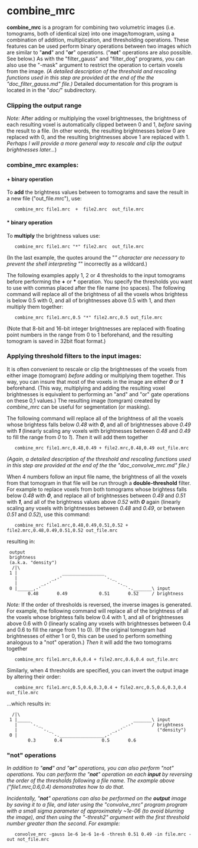 
combine_mrc
===========
**combine_mrc** is a program for combining two volumetric images (i.e. tomograms, both of identical size) into one image/tomogram, using a combination of addition, multiplication, and thresholding operations.  These features can be used perform binary operations between two images which are similar to "**and**" and "**or**" operations.  ("**not**" operations are also possible.  See below.) As with the "filter_gauss" and "filter_dog" programs, you can also use the "-mask" argument to restrict the operation to certain voxels from the image.
*(A detailed description of the threshold and rescaling functions used in this step are provided at the end of the the "doc_filter_gauss.md" file.)*
Detailed documentation for this program is located in in the "*doc/*" subdirectory.

### Clipping the output range
*Note:*  After adding or multiplying the voxel brightnesses, the brightness of each resulting voxel is automatically clipped between 0 and 1, *before* saving the result to a file.
(In other words, the resulting brightnesses below 0 are replaced with 0, and the resulting brightnesses above 1 are replaced with 1.
*Perhaps I will provide a more general way to rescale and clip the output brightnesses later...*)


### combine_mrc examples:

#### + binary operation
To **add** the brightness values between to tomograms and save the result in a new file ("out_file.mrc"), use:
```
   combine_mrc file1.mrc  +  file2.mrc  out_file.mrc
```
#### * binary operation
To **multiply** the brightness values use:
```
   combine_mrc file1.mrc "*" file2.mrc  out_file.mrc
```
(In the last example, the quotes around the "*" character are necessary to prevent the shell interpreting "*" incorrectly as a wildcard.)

The following examples apply 1, 2 or 4 thresholds to the input tomograms before performing the **+** or **\*** operation.  You specify the thresholds you want to use with commas placed after the file name (no spaces).  The following command will replace all of the brightness of all the voxels whos brightess is below 0.5 with 0, and all of brightnesses above 0.5 with 1, and *then* multiply them together:
```
   combine_mrc file1.mrc,0.5 "*" file2.mrc,0.5 out_file.mrc
```
(Note that 8-bit and 16-bit integer brightnesses are replaced with floating point numbers in the range from 0 to 1 beforehand, and the resulting tomogram is saved in 32bit float format.)


### Applying threshold filters to the input images:

It is often convenient to rescale or clip the brightnesses of the voxels from either image (tomogram) *before* adding or multiplying them together.  This way, you can insure that most of the voxels in the image are either ***0*** or ***1*** beforehand.  (This way, multiplying and adding the resulting voxel brightnesses is equivalent to performing an "and" and "or" gate operations on these 0,1 values.)  The resulting image (tomgram) created by *combine_mrc* can be useful for segmentation (or masking).

The following command will replace all of the brightness of all the voxels whose brightess falls below *0.48* with ***0***, and all of brightnesses above *0.49* with ***1*** (linearly scaling any voxels with brightnesses between *0.48* and *0.49* to fill the range from *0* to *1*).  *Then* it will add them together
```
   combine_mrc file1.mrc,0.48,0.49 + file2.mrc,0.48,0.49 out_file.mrc
```
*(Again, a detailed description of the threshold and rescaling functions used in this step are provided at the end of the the "doc_convolve_mrc.md" file.)*

When 4 numbers follow an input file name, the brightness of all the voxels from that tomogram in that file will be run through a **double-threshold** filter.  For example to replace voxels from both tomograms whose brightess falls below *0.48* with ***0***, and replace all of brightnesses between *0.49* and *0.51* with ***1***, and all of the brightness values above *0.52* with ***0*** again (linearly scaling any voxels with brightnesses between *0.48* and *0.49*, or between *0.51* and *0.52*), use this command:
```
   combine_mrc file1.mrc,0.48,0.49,0.51,0.52 + file2.mrc,0.48,0.49,0.51,0.52 out_file.mrc
```
resulting in:
```
 output
 brightness
 (a.k.a. "density")
  /|\
 1 |                 ________________                
   |             _,-'                `-._
   |         _,-'                        `-._
 0 |______,-'                                `-._______\ input
        0.48       0.49            0.51       0.52     / brightness
```

*Note:* If the order of thresholds is reversed, the inverse images is generated.  For example, the following command will replace all of the brightness of all the voxels whose brightess falls below 0.4 with 1, and all of brightnesses above 0.6 with 0 (linearly scaling any voxels with brightnesses between 0.4 and 0.6 to fill the range from 1 to 0).  (If the original tomogram had brightnesses of either 1 or 0, this can be used to perform something analogous to a "not" operation.)  *Then* it will add the two tomograms together
```
   combine_mrc file1.mrc,0.6,0.4 + file2.mrc,0.6,0.4 out_file.mrc
```
Similarly, when 4 thresholds are specified, you can invert the output image by altering their order:
```
   combine_mrc file1.mrc,0.5,0.6,0.3,0.4 + file2.mrc,0.5,0.6,0.3,0.4 out_file.mrc
```
...which results in:
```
  /|\                                                   
 1 |_____                                       _______\ input
   |     `-._                               _.-'       / brightness
   |         `-._                       _,-'             ("density")
 0 |             `-._________________,-'
        0.3       0.4               0.5       0.6
```

### "not" operations
*In addition to "**and**" and "**or**" operations, you can also perform "not" operations.  You can perform the "**not**" operation on each **input** by reversing the order of the thresholds following a file name.  The example above ("file1.mrc,0.6,0.4) demonstrates how to do that.*


*Incidentally, "**not**" operations can also be performed on the **output** image by saving it to a file, and later using the "convolve_mrc" program
program with a small sigma parameter of approximately ~1e-06 (to avoid blurring the image), and then using the "-thresh2" argument with the first threshold number greater than the second.  For example:*
```
   convolve_mrc -gauss 1e-6 1e-6 1e-6 -thresh 0.51 0.49 -in file.mrc -out not_file.mrc
```

